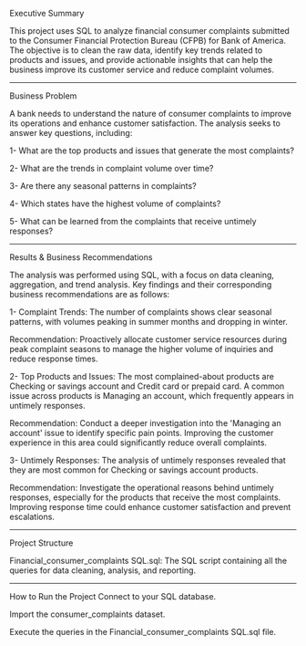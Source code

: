 Executive Summary

This project uses SQL to analyze financial consumer complaints submitted to the Consumer Financial Protection Bureau (CFPB) for Bank of America. The objective is to clean the raw data, identify key trends related to products and issues, and provide actionable insights that can help the business improve its customer service and reduce complaint volumes.
________________________________________

Business Problem

A bank needs to understand the nature of consumer complaints to improve its operations and enhance customer satisfaction. The analysis seeks to answer key questions, including:

1- What are the top products and issues that generate the most complaints?

2- What are the trends in complaint volume over time?

3- Are there any seasonal patterns in complaints?

4- Which states have the highest volume of complaints?

5- What can be learned from the complaints that receive untimely responses?
________________________________________

Results & Business Recommendations

The analysis was performed using SQL, with a focus on data cleaning, aggregation, and trend analysis. Key findings and their corresponding business recommendations are as follows:

1- Complaint Trends: The number of complaints shows clear seasonal patterns, with volumes peaking in summer months and dropping in winter.

Recommendation: Proactively allocate customer service resources during peak complaint seasons to manage the higher volume of inquiries and reduce response times.

2- Top Products and Issues: The most complained-about products are Checking or savings account and Credit card or prepaid card. A common issue across products is Managing an account, which frequently appears in untimely responses.

Recommendation: Conduct a deeper investigation into the 'Managing an account' issue to identify specific pain points. Improving the customer experience in this area could significantly reduce overall complaints.

3- Untimely Responses: The analysis of untimely responses revealed that they are most common for Checking or savings account products.

Recommendation: Investigate the operational reasons behind untimely responses, especially for the products that receive the most complaints. Improving response time could enhance customer satisfaction and prevent escalations.
________________________________________

Project Structure

Financial_consumer_complaints SQL.sql: The SQL script containing all the queries for data cleaning, analysis, and reporting.
________________________________________

How to Run the Project
Connect to your SQL database.

Import the consumer_complaints dataset.

Execute the queries in the Financial_consumer_complaints SQL.sql file.
